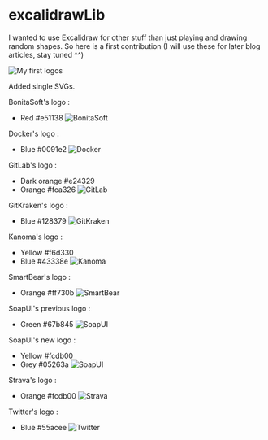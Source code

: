 # excalidrawLib
I wanted to use Excalidraw for other stuff than just playing and drawing random shapes.
So here is a first contribution (I will use these for later blog articles, stay tuned ^^)

![My first logos](assets/aFewLogos.svg)


Added single SVGs.

BonitaSoft's logo :
- Red #e51138
![BonitaSoft](assets/extracted/BonitaSoft.svg)

Docker's logo :
- Blue #0091e2
![Docker](assets/extracted/Docker.svg)

GitLab's logo :
- Dark orange #e24329
- Orange	#fca326
![GitLab](assets/extracted/GitLab.svg)

GitKraken's logo :
- Blue 		#128379
![GitKraken](assets/extracted/GitKraken.svg)

Kanoma's logo :
- Yellow	#f6d330
- Blue 		#43338e
![Kanoma](assets/extracted/kanoma.svg)

SmartBear's logo :
- Orange	#ff730b
![SmartBear](assets/extracted/smartbear.svg)

SoapUI's previous logo : 
- Green 	#67b845
![SoapUI](assets/extracted/SoapUI_oldLogo.svg)

SoapUI's new logo : 
- Yellow 	#fcdb00
- Grey 		#05263a
![SoapUI](assets/extracted/SoapUI_newLogo.svg)

Strava's logo : 
- Orange 	#fcdb00
![Strava](assets/extracted/Strava.svg)


Twitter's logo :
- Blue #55acee
![Twitter](assets/extracted/Twitter.svg)


